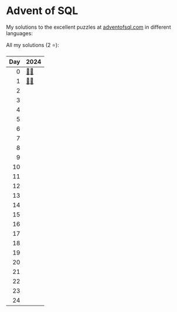 # Advent of SQL

My solutions to the excellent puzzles at [adventofsql.com](http://adventofsql.com/) in different languages:



All my solutions (2 ⭐):

|   Day | 2024                                                              |
|------:|:------------------------------------------------------------------|
|     0 | [🐻‍❄️](polars/2024/00_the_great_christmas_analytics_crisis_of_2024) |
|     1 | [🐻‍❄️](polars/2024/01_santas_gift_list_parser)                      |
|     2 |                                                                   |
|     3 |                                                                   |
|     4 |                                                                   |
|     5 |                                                                   |
|     6 |                                                                   |
|     7 |                                                                   |
|     8 |                                                                   |
|     9 |                                                                   |
|    10 |                                                                   |
|    11 |                                                                   |
|    12 |                                                                   |
|    13 |                                                                   |
|    14 |                                                                   |
|    15 |                                                                   |
|    16 |                                                                   |
|    17 |                                                                   |
|    18 |                                                                   |
|    19 |                                                                   |
|    20 |                                                                   |
|    21 |                                                                   |
|    22 |                                                                   |
|    23 |                                                                   |
|    24 |                                                                   |

